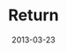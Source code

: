 ---
layout: message
category: message
series: "ROI"
title: "Return"
date: 2013-03-23
audio-description: "We are experimenting with investing for return."
audio: "http://www.crossroads.net/players/media/hq/roi_03.mp3"
audio-title: "Return"
audio-duration: "44&#58;36"
program-description: "Program - WK3 ROI"
program: "http://www.crossroads.net/players/media/hq/03_23-24_13Program_LO.pdf"
program-title: "Return"
video-description: "We are experimenting with investing for return."
video-title: "Return"
video: "https://s3.amazonaws.com/crossroadsvideomessages/roi_03.mp4"
---